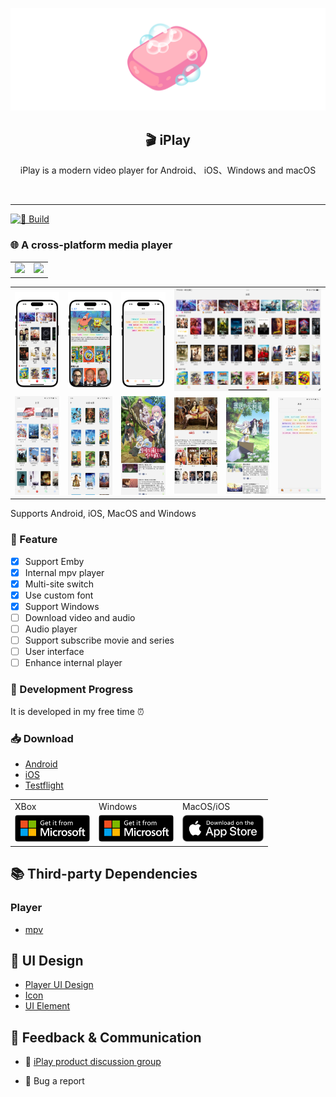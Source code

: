 <p align="center">
   <img src="doc/image/AppIcon.png" />
</p>
<h2 align="center">🎬 iPlay</h2>
<p align="center">iPlay is a modern video player for Android、 iOS、Windows and macOS</p>
<br />

---

[![🌸 Build](https://github.com/ourfor/iPlayClient/actions/workflows/develop.yml/badge.svg?branch=main)](https://github.com/ourfor/iPlayClient/actions/workflows/develop.yml)

### 🌐 A cross-platform media player

<table>
<tr>
   <td><img src="./doc/image/20240321_225330.png" /></td>
   <td><img src="./doc/image/Screen-20240501@2x.png" /></td>
</tr>
</table>

<table>
<tr>
   <td><img src="./doc/image/Screen-20240319@2x1.png" /></td>
   <td><img src="./doc/image/Screen-20240319@2x.png" /></td>
   <td><img src="./doc/image/Screen-20240319@2x2.png" /></td>
   <td colspan="3"><img src="./doc/image/IMG_0130.png" /></td>
</tr>
<tr>
   <td><img src="./doc/image/Screenshot_2024-04-01-15-33-47-550.jpg" /></td>
   <td><img src="./doc/image/Screenshot_2024-04-01-15-34-35-022.jpg" /></td>
   <td><img src="./doc/image/Screenshot_2024-04-01-15-33-17-258.jpg" /></td>
   <td><img src="./doc/image/Screenshot_2024-04-01-15-30-58-457.jpg" /></td>
   <td><img src="./doc/image/Screenshot_2024-04-01-15-32-39-223.jpg" /></td>
   <td><img src="./doc/image/Screenshot_2024-04-01-15-33-54-903.jpg" /></td>
</tr>
</table>

Supports Android, iOS, MacOS and Windows

### 🌟 Feature

- [x] Support Emby
- [x] Internal mpv player
- [x] Multi-site switch
- [x] Use custom font
- [x] Support Windows
- [ ] Download video and audio
- [ ] Audio player
- [ ] Support subscribe movie and series
- [ ] User interface
- [ ] Enhance internal player

### 🚧 Development Progress

It is developed in my free time ⏰

### 📥 Download

- [Android](https://drive.endemy.me/od_bot/build/iPlay/latest/iPlay.apk)
- [iOS](https://drive.endemy.me/od_bot/build/iPlay/latest/iPlay.ipa)
- [Testflight](https://testflight.apple.com/join/73NHMoP6)

<table>
<tr>
<td> XBox </td>
<td> Windows </td>
<td> MacOS/iOS </td>
</tr>
<tr>
<td>
<a href="https://www.microsoft.com/store/apps/9PD0SG0LZTNL">
   <img width="120" style="border-radius: 5px" src="./doc/image/English_get it from MS_864X312.png">
</a>
</td>
<td>
<a href="https://www.microsoft.com/store/apps/9NBZ2BXD4WFZ">
   <img width="120" style="border-radius: 5px" src="./doc/image/English_get it from MS_864X312.png">
</a>
</td>
<td>
<a href="https://apps.microsoft.com/detail/9pd0sg0lztnl">
   <img width="130" style="border-radius: 5px" src="./doc/image/Download_on_the_App_Store.png">
</a>
</td>
</tr>
</table>


## 📚 Third-party Dependencies

### Player

- [mpv](https://github.com/mpv-player/mpv)

## 🎨 UI Design

- [Player UI Design](https://www.figma.com/file/2LMy996hxF2DZ2jB8eU0Fv/Video-Player-For-Web-%26-Mobile-(Community)?type=design&node-id=18-4120&mode=design&t=4xkVhM84OdC0jy9x-0)
- [Icon](https://www.figma.com/file/9Df5CaFUEomVzn20gRpaX3/Radix-Icons?type=design&node-id=0-1&mode=design&t=rpFwTmQyZQhc016k-0)
- [UI Element](https://www.figma.com/file/B5TV95tj8PrCHwsSa3wV0N/Flat-Icon-Set-(Community)?type=design&node-id=2092-13469&mode=design&t=w8YD9Lw37sz019zc-0)

## 📣 Feedback & Communication

* 🧼 [iPlay product discussion group](https://t.me/iPlayClient)

* 🐞 Bug a report